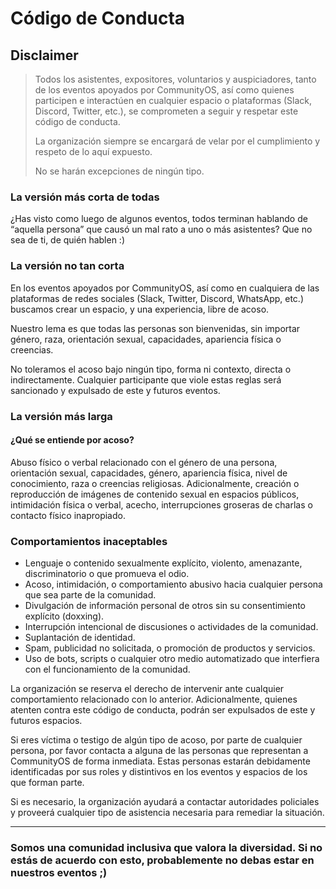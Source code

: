 # Código de Conducta

## Disclaimer

> Todos los asistentes, expositores, voluntarios y auspiciadores, tanto de los eventos apoyados por CommunityOS, así como quienes participen e interactúen en cualquier espacio o plataformas (Slack, Discord, Twitter, etc.), se comprometen a seguir y respetar este código de conducta.
> 
> La organización siempre se encargará de velar por el cumplimiento y respeto de lo aquí expuesto.
> 
> No se harán excepciones de ningún tipo.

### La versión más corta de todas

¿Has visto como luego de algunos eventos, todos terminan hablando de “aquella persona” que causó un mal rato a uno o más asistentes? Que no sea de ti, de quién hablen :)

### La versión no tan corta

En los eventos apoyados por CommunityOS, así como en cualquiera de las plataformas de redes sociales (Slack, Twitter, Discord, WhatsApp, etc.) buscamos crear un espacio, y una experiencia, libre de acoso.

Nuestro lema es que todas las personas son bienvenidas, sin importar género, raza, orientación sexual, capacidades, apariencia física o creencias.

No toleramos el acoso bajo ningún tipo, forma ni contexto, directa o indirectamente. Cualquier participante que viole estas reglas será sancionado y expulsado de este y futuros eventos.

### La versión más larga

#### ¿Qué se entiende por acoso?

Abuso físico o verbal relacionado con el género de una persona, orientación sexual, capacidades, género, apariencia física, nivel de conocimiento, raza o creencias religiosas. Adicionalmente, creación o reproducción de imágenes de contenido sexual en espacios públicos, intimidación física o verbal, acecho, interrupciones groseras de charlas o contacto físico inapropiado.

### Comportamientos inaceptables
- Lenguaje o contenido sexualmente explícito, violento, amenazante, discriminatorio o que promueva el odio.
- Acoso, intimidación, o comportamiento abusivo hacia cualquier persona que sea parte de la comunidad.
- Divulgación de información personal de otros sin su consentimiento explícito (doxxing).
- Interrupción intencional de discusiones o actividades de la comunidad.
- Suplantación de identidad.
- Spam, publicidad no solicitada, o promoción de productos y servicios.
- Uso de bots, scripts o cualquier otro medio automatizado que interfiera con el funcionamiento de la comunidad.

La organización se reserva el derecho de intervenir ante cualquier comportamiento relacionado con lo anterior. Adicionalmente, quienes atenten contra este código de conducta, podrán ser expulsados de este y futuros espacios.

Si eres víctima o testigo de algún tipo de acoso, por parte de cualquier persona, por favor contacta a alguna de las personas que representan a CommunityOS de forma inmediata. Estas personas estarán debidamente identificadas por sus roles y distintivos en los eventos y espacios de los que forman parte.

Si es necesario, la organización ayudará a contactar autoridades policiales y proveerá cualquier tipo de asistencia necesaria para remediar la situación.

---

### Somos una comunidad inclusiva que valora la diversidad. Si no estás de acuerdo con esto, probablemente no debas estar en nuestros eventos ;)
